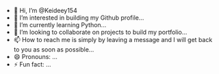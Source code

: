 - 👋 Hi, I’m @Keideey154
- 👀 I’m interested in building my Github profile...
- 🌱 I’m currently learning Python...
- 💞️ I’m looking to collaborate on projects to build my portfolio...
- 📫 How to reach me is simply by leaving a message and I will get back to you as soon as possible...
- 😄 Pronouns: ...
- ⚡ Fun fact: ...

<!---
Keideey154/Keideey154 is a ✨ special ✨ repository because its `README.md` (this file) appears on your GitHub profile.
You can click the Preview link to take a look at your changes.
--->
